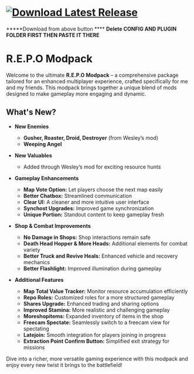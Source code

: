 

# [![Download Latest Release](https://img.shields.io/badge/Download-Latest%20Release-blue?style=for-the-badge)](https://github.com/AadishY/R.E.P.O-mods/releases/download/Mods/REPO.zip)

*****Download from above button ****
****Delete CONFIG AND PLUGIN FOLDER FIRST THEN PASTE IT THERE****

# R.E.P.O Modpack

Welcome to the ultimate **R.E.P.O Modpack** – a comprehensive package tailored for an enhanced multiplayer experience, crafted specifically for me and my friends. This modpack brings together a unique blend of mods designed to make gameplay more engaging and dynamic.

## What's New?

- **New Enemies**  
  - **Gusher, Roaster, Droid, Destroyer** (from Wesley’s mod)  
  - **Weeping Angel**

- **New Valuables**  
  - Added through Wesley’s mod for exciting resource hunts

- **Gameplay Enhancements**  
  - **Map Vote Option:** Let players choose the next map easily  
  - **Better Chatbox:** Streamlined communication  
  - **Clear UI:** A cleaner and more intuitive user interface  
  - **Synchost Upgrades:** Improved game synchronization  
  - **Unique Portion:** Standout content to keep gameplay fresh

- **Shop & Combat Improvements**  
  - **No Damage in Shops:** Shop interactions remain safe  
  - **Death Head Hopper & More Heads:** Additional elements for combat variety  
  - **Better Truck and Revive Heals:** Enhanced vehicle and recovery mechanics  
  - **Better Flashlight:** Improved illumination during gameplay

- **Additional Features**  
  - **Map Total Value Tracker:** Monitor resource accumulation efficiently  
  - **Repo Roles:** Customized roles for a more structured gameplay  
  - **Shares Upgrade:** Enhanced trading and sharing options  
  - **Improved Stamina:** More realistic and challenging gameplay  
  - **Moreshopitems:** Expanded inventory of items in the shop  
  - **Freecam Spectate:** Seamlessly switch to a freecam view for spectating  
  - **Latejoin:** Smooth integration for players joining in progress  
  - **Extraction Point Confirm Button:** Simplified exit strategy for missions

Dive into a richer, more versatile gaming experience with this modpack and enjoy every new twist it brings to the battlefield!
